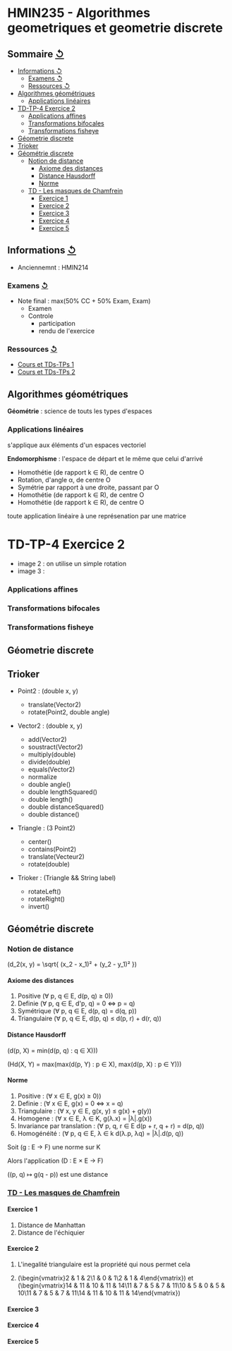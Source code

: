 # HMIN235 - Algorithmes geometriques et geometrie discrete

## Sommaire [↺](#sommaire-)

<!-- MarkdownTOC autolink=true -->

- [Informations ↺](#informations-%E2%86%BA)
	- [Examens ↺](#examens-%E2%86%BA)
	- [Ressources ↺](#ressources-%E2%86%BA)
- [Algorithmes géométriques](#algorithmes-g%C3%A9om%C3%A9triques)
	- [Applications linéaires](#applications-lin%C3%A9aires)
- [TD-TP-4 Exercice 2](#td-tp-4-exercice-2)
	- [Applications affines](#applications-affines)
	- [Transformations bifocales](#transformations-bifocales)
	- [Transformations fisheye](#transformations-fisheye)
- [Géometrie discrete](#g%C3%A9ometrie-discrete)
- [Trioker](#trioker)
- [Géométrie discrete](#g%C3%A9om%C3%A9trie-discrete)
	- [Notion de distance](#notion-de-distance)
		- [Axiome des distances](#axiome-des-distances)
		- [Distance Hausdorff](#distance-hausdorff)
		- [Norme](#norme)
	- [TD - Les masques de Chamfrein](#td---les-masques-de-chamfrein)
		- [Exercice 1](#exercice-1)
		- [Exercice 2](#exercice-2)
		- [Exercice 3](#exercice-3)
		- [Exercice 4](#exercice-4)
		- [Exercice 5](#exercice-5)

<!-- /MarkdownTOC -->


## Informations [↺](#sommaire-)

- Anciennemnt : HMIN214

### Examens [↺](#sommaire-)

- Note final : max(50% CC + 50% Exam, Exam)
	- Examen
	- Controle
		- participation
		- rendu de l'exercice

### Ressources [↺](#sommaire-)

- [Cours et TDs-TPs 1](http://www.lirmm.fr/~mountaz/Ens/AlgoGeo/)
- [Cours et TDs-TPs 2](https://www.lirmm.fr/~bessy/AlgoGeo/accueil.html)

## Algorithmes géométriques

**Géométrie** : science de touts les types d'espaces

### Applications linéaires

s'applique aux éléments d'un espaces vectoriel

**Endomorphisme** : l'espace de départ et le même que celui d'arrivé

- Homothétie (de rapport k ∈ R), de centre O
- Rotation, d'angle α, de centre O
- Symétrie par rapport à une droite, passant par O
- Homothétie (de rapport k ∈ R), de centre O
- Homothétie (de rapport k ∈ R), de centre O

toute application linéaire à une représenation par une matrice

# TD-TP-4 Exercice 2

- image 2 : on utilise un simple rotation
- image 3 :

### Applications affines

### Transformations bifocales

### Transformations fisheye

## Géometrie discrete

## Trioker

- Point2 : (double x, y)
	- translate(Vector2)
	- rotate(Point2, double angle)

- Vector2 : (double x, y)
	- add(Vector2)
	- soustract(Vector2)
	- multiply(double)
	- divide(double)
	- equals(Vector2)
	- normalize
	- double angle()
	- double lengthSquared()
	- double length()
	- double distanceSquared()
	- double distance()

- Triangle : (3 Point2)
	- center()
	- contains(Point2)
	- translate(Vecteur2)
	- rotate(double)

- Trioker : (Triangle && String label)
	- rotateLeft()
	- rotateRight()
	- invert()

## Géométrie discrete

### Notion de distance

\(d_2(x, y) = \sqrt{ (x_2 - x_1)² + (y_2 - y_1)² }\)

#### Axiome des distances

1. Positive \(∀ p, q ∈ E, d(p, q) ≥ 0\)\)
2. Definie \(∀ p, q ∈ E, d'p, q) = 0 ⇔ p = q\)
3. Symétrique \(∀ p, q ∈ E, d(p, q) = d(q, p)\)
4. Triangulaire \(∀ p, q ∈ E, d(p, q) ≤ d(p, r) + d(r, q)\)

#### Distance Hausdorff

\(d(p, X) = min(d(p, q) : q ∈ X))\)

\(Hd(X, Y) = max(max(d(p, Y) : p ∈ X), max(d(p, X) : p ∈ Y))\)

#### Norme

1. Positive : \(∀ x ∈ E, g(x) ≥ 0\)\)
2. Definie : \(∀ x ∈ E, g(x) = 0 ⇔ x = q\)
3. Triangulaire : \(∀ x, y ∈ E, g(x, y) ≤ g(x) + g(y)\)
4. Homogene : \(∀ x ∈ E, λ ∈ K, g(λ.x) = |λ|.g(x)\)
5. Invariance par translation : \(∀ p, q, r ∈ E d(p + r, q + r) = d(p, q)\)
6. Homogénéité : \(∀ p, q ∈ E, λ ∈ k d(λ.p, λq) = |λ|.d(p, q)\)

Soit \(g : E → F\) une norme sur K

Alors l'application \(D : E × E → F\)

\((p, q) ↦ g(q - p)\)  est une distance

### [TD - Les masques de Chamfrein](TDs/TD%20-%20Distance%20de%20Chamfrein.pdf)

#### Exercice 1

1. Distance de Manhattan
2. Distance de l'échiquier

#### Exercice 2

1. L'inegalité triangulaire est la propriété qui nous permet cela

2. \(\begin{vmatrix}2 & 1 & 2\\1 & 0 & 1\\2 & 1 & 4\end{vmatrix}\) et \(\begin{vmatrix}14 & 11 & 10 & 11 & 14\\11 & 7 & 5 & 7 & 11\\10 & 5 & 0 & 5 & 10\\11 & 7 & 5 & 7 & 11\\14 & 11 & 10 & 11 & 14\end{vmatrix}\)

#### Exercice 3



#### Exercice 4



#### Exercice 5

